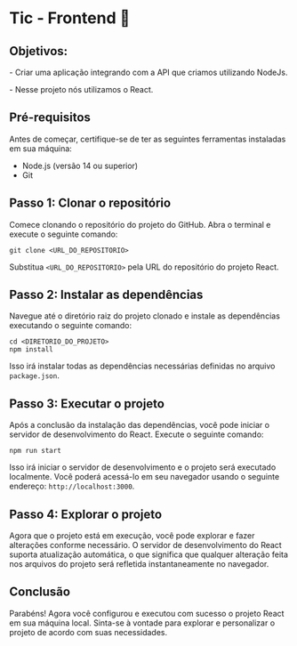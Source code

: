 # Tic - Frontend 🚀
<h2>Objetivos:</h2>
<p>- Criar uma aplicação integrando com a API que criamos utilizando NodeJs.</p>
<p>- Nesse projeto nós utilizamos o React.</p>

## Pré-requisitos

Antes de começar, certifique-se de ter as seguintes ferramentas instaladas em sua máquina:

- Node.js (versão 14 ou superior)
- Git

## Passo 1: Clonar o repositório

Comece clonando o repositório do projeto do GitHub. Abra o terminal e execute o seguinte comando:

```shell
git clone <URL_DO_REPOSITORIO>
```

Substitua `<URL_DO_REPOSITORIO>` pela URL do repositório do projeto React.

## Passo 2: Instalar as dependências

Navegue até o diretório raiz do projeto clonado e instale as dependências executando o seguinte comando:

```shell
cd <DIRETORIO_DO_PROJETO>
npm install
```

Isso irá instalar todas as dependências necessárias definidas no arquivo `package.json`.

## Passo 3: Executar o projeto

Após a conclusão da instalação das dependências, você pode iniciar o servidor de desenvolvimento do React. Execute o seguinte comando:

```shell
npm run start
```

Isso irá iniciar o servidor de desenvolvimento e o projeto será executado localmente. Você poderá acessá-lo em seu navegador usando o seguinte endereço: `http://localhost:3000`.

## Passo 4: Explorar o projeto

Agora que o projeto está em execução, você pode explorar e fazer alterações conforme necessário. O servidor de desenvolvimento do React suporta atualização automática, o que significa que qualquer alteração feita nos arquivos do projeto será refletida instantaneamente no navegador.

## Conclusão

Parabéns! Agora você configurou e executou com sucesso o projeto React em sua máquina local. Sinta-se à vontade para explorar e personalizar o projeto de acordo com suas necessidades.
